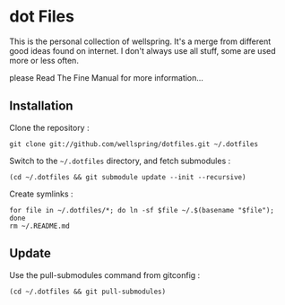 # dot Files

This is the personal collection of wellspring.
It's a merge from different good ideas found on internet.
I don't always use all stuff, some are used more or less often.

please Read The Fine Manual for more information...


## Installation

Clone the repository :

    git clone git://github.com/wellspring/dotfiles.git ~/.dotfiles

Switch to the `~/.dotfiles` directory, and fetch submodules :

    (cd ~/.dotfiles && git submodule update --init --recursive)

Create symlinks :

    for file in ~/.dotfiles/*; do ln -sf $file ~/.$(basename "$file"); done
    rm ~/.README.md


## Update

Use the pull-submodules command from gitconfig :

    (cd ~/.dotfiles && git pull-submodules)

